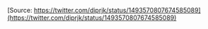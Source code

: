 [Source: https://twitter.com/diprjk/status/1493570807674585089](https://twitter.com/diprjk/status/1493570807674585089)